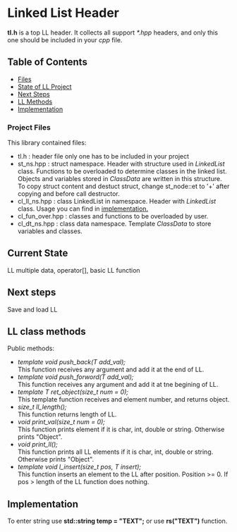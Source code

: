 # Linked List Header

<b>tl.h</b> is a top LL header. It collects all support <i>*.hpp</i> headers, and only this one should be included in your <i>cpp</i> file.

## Table of Contents
* [Files](#project-files)
* [State of LL Project](#current-state)
* [Next Steps](#next-steps)
* [LL Methods](#ll-class-methods)
* [Implementation](#implementation)

### Project Files

This library contained files:

* tl.h : header file only one has to be included in your project
* st_ns.hpp : struct namespace. Header with structure used in <i>LinkedList</i> class. Functions to be overloaded to determine classes in the linked list. Objects and variables stored in <i>ClassData</i> are written in this structure. To copy struct content and destuct struct, change st_node::et to '+' after copying and before call destructor.
* cl_ll_ns.hpp : class LinkedList in namespace. Header with <i>LinkedList</i> class. Usage you can find in [implementation.](#implementation)
* cl_fun_over.hpp : classes and functions to be overloaded by user.
* cl_dt_ns.hpp : class data namespace. Template <i>ClassData</i> to store variables and classes.


## Current State

LL multiple data, operator[], basic LL function

## Next steps

Save and load LL

## LL class methods

Public methods:
* <i>template<typename T> void push_back(T add_val);</i><br>
This function receives any argument and add it at the end of LL.
* <i>template<typename T> void    push_forword(T add_val);</i><br>
This function receives any argument and add it at tne begining of LL.
* <i>template<typename T> T       ret_object(size_t num = 0);</i><br>
This template function receives <datatype> and element number, and returns object.
* <i>size_t  ll_length();</i><br>
This function returns length of LL.
* <i>void    print_val(size_t num = 0);</i><br>
This function prints element if it is char, int, double or string. Otherwise prints "Object".
* <i>void    print_ll();</i><br>
This function prints all LL elements if it is char, int, double or string. Otherwise prints "Object".
* <i>template<typename T> void   l_insert(size_t pos, T insert);</i><br>
This function inserts an element to the LL after position. Position >= 0. If pos > length of the LL function does nothing.

## Implementation

To enter string use <b>std::string temp = "TEXT";</b> or use <b>rs("TEXT")</b> function.